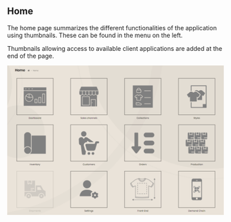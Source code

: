 ## Home

The home page summarizes the different functionalities of the application using thumbnails. These can be found in the menu on the left.

Thumbnails allowing access to available client applications are added at the end of the page.

<img src="../Images/Overview/Home.png" alt="Home" class="shadow-sm" />
